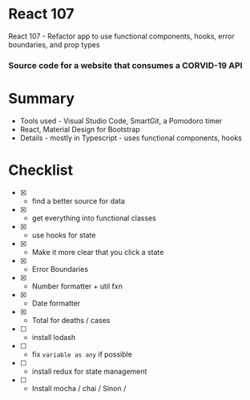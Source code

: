 # React 107
React 107 - Refactor app to use functional components, hooks, error boundaries, and prop types

### Source code for a website that consumes a CORVID-19 API

# Summary

* Tools used - Visual Studio Code, SmartGit, a Pomodoro timer
* React, Material Design for Bootstrap
* Details - mostly in Typescript - uses functional components, hooks

# Checklist

* [X] - find a better source for data
* [X] - get everything into functional classes
* [X] - use hooks for state
* [X] - Make it more clear that you click a state
* [X] - Error Boundaries
* [X] - Number formatter + util fxn
* [X] - Date formatter
* [X] - Total for deaths / cases
* [ ] - install lodash
* [ ] - fix `variable as any` if possible
* [ ] - install redux for state management
* [ ] - Install mocha / chai / Sinon / 

